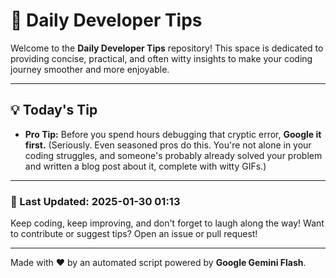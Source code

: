 
# 🌟 Daily Developer Tips

Welcome to the **Daily Developer Tips** repository! This space is dedicated to providing concise, practical, and often witty insights to make your coding journey smoother and more enjoyable.

---

## 💡 Today's Tip

- **Pro Tip:**  Before you spend hours debugging that cryptic error,  **Google it first.** (Seriously.  Even seasoned pros do this.  You're not alone in your coding struggles, and someone's probably already solved your problem and written a blog post about it, complete with witty GIFs.)

---

### 📅 Last Updated: 2025-01-30 01:13

Keep coding, keep improving, and don't forget to laugh along the way! Want to contribute or suggest tips? Open an issue or pull request!

---

Made with ❤️ by an automated script powered by **Google Gemini Flash**.
